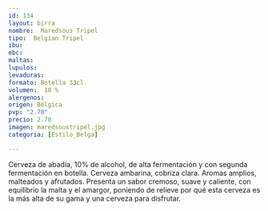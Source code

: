 ```yaml
---
id: 134
layout: birra
nombre:  Maredsous Tripel
tipo:  Belgian Tripel
ibu: 
ebc:
maltas: 
lupulos: 
levaduras: 
formato: Botella 33cl.
volumen:  10 %
alergenos: 
origen: Bélgica
pvp: "2.70"
precio: 2.70
imagen: maredsoustripel.jpg
categoria: [Estilo_Belga]

---
```

Cerveza de abadía, 10% de alcohol, de alta fermentación y con segunda fermentación en botella.
Cerveza ambarina, cobriza clara. Aromas amplios, malteados y afrutados.
Presenta un sabor cremoso, suave y caliente, con equilibrio la malta y el amargor, poniendo de relieve por qué esta cerveza es la más alta de su gama y una cerveza para disfrutar.




















